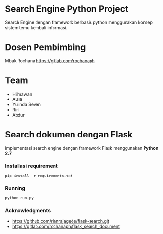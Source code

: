 # Search Engine Python Project
Search Engine dengan framework berbasis python menggunakan konsep sistem temu kembali informasi.

# Dosen Pembimbing
Mbak Rochana https://gitlab.com/rochanaph

# Team
* Hilmawan 
* Aulia
* Yulinda Seven
* Rini
* Abdur

# Search dokumen dengan Flask
implementasi search engine dengan framework Flask menggunakan  **Python 2.7**

### Installasi requirement
```
pip install -r requirements.txt
```

### Running
```
python run.py
```

### Acknowledgments
* https://github.com/rianrajagede/flask-search.git
* https://gitlab.com/rochanaph/flask_search_document
